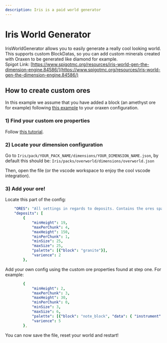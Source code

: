 ```yaml
---
description: Iris is a paid world generator
---
```


# Iris World Generator

IrisWorldGenerator allows you to easily generate a really cool looking world. This supports custom BlockDatas, so you can add custom minerals created with Oraxen to be generated like diamond for example.  
Spigot Link: [https://www.spigotmc.org/resources/iris-world-gen-the-dimension-engine.84586/](https://www.spigotmc.org/resources/iris-world-gen-the-dimension-engine.84586/)

## How to create custom ores

In this example we assume that you have added a block \(an amethyst ore for example\) following [this example](../../configuration/block-mechanic.md#ores) to your oraxen configuration.

### 1\) Find your custom ore properties

Follow [this tutorial](./#find-your-ores-custom-block-data).

### 2\) Locate your dimension configuration

Go to `Iris/pack/YOUR_PACK_NAME/dimensions/YOUR_DIMENSION_NAME.json`, by default this should be: `Iris/packs/overworld/dimensions/overworld.json`

Then, open the file \(or the vscode workspace to enjoy the cool vscode integration\).

### 3\) Add your ore!

Locate this part of the config:

```yaml
    "ORES": "All settings in regards to deposits. Contains the ores spawning in your world.",
    "deposits": [
        {
            "minHeight": 19,
            "maxPerChunk": 4,
            "maxHeight": 150,
            "minPerChunk": 1,
            "minSize": 25,
            "maxSize": 25,
            "palette": [{"block": "granite"}],
            "varience": 2
        },
```

Add your own config using the custom ore properties found at step one. For example:

```yaml
        {
            "minHeight": 2,
            "maxPerChunk": 3,
            "maxHeight": 30,
            "minPerChunk": 0,
            "minSize": 3,
            "maxSize": 6,
            "palette": [{"block": "note_block", "data": { "instrument" : "basedrum", "note" : 2, "powered" : false}}],
            "varience": 5
        },
```

You can now save the file, reset your world and restart!

